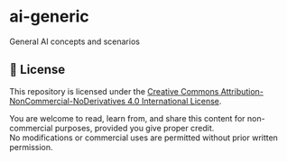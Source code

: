 # ai-generic
General AI concepts and scenarios

## 📜 License

This repository is licensed under the [Creative Commons Attribution-NonCommercial-NoDerivatives 4.0 International License](https://creativecommons.org/licenses/by-nc-nd/4.0/).

You are welcome to read, learn from, and share this content for non-commercial purposes, provided you give proper credit.  
No modifications or commercial uses are permitted without prior written permission.
